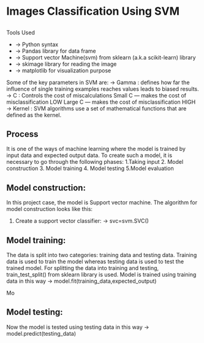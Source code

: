 # Images Classification Using SVM



## 
Tools Used
- → Python syntax
- → Pandas library for data frame
- → Support vector Machine(svm) from sklearn (a.k.a scikit-learn) library
- → skimage library for reading the image
- → matplotlib for visualization purpose

Some of the key parameters in SVM are:
→ Gamma : defines how far the influence of single training examples reaches values leads to biased results.
→ C : Controls the cost of miscalculations
Small C — makes the cost of misclassification LOW
Large C — makes the cost of misclassification HIGH
→ Kernel : SVM algorithms use a set of mathematical functions that are defined as the kernel.




## Process
It is one of the ways of machine learning where the model is trained by input data and expected output data.
To create such a model, it is necessary to go through the following phases:
1.Taking input
2. Model construction
3. Model training
4. Model testing
5.Model evaluation




## Model construction:
In this project case, the model is Support vector machine.
The algorithm for model construction looks like this:
1. Create a support vector classifier:
→ svc=svm.SVC()


## Model training: 
The data is split into two categories: training data and testing data. Training data is used to train the model whereas testing data is used to test the trained model.
For splitting the data into training and testing, train_test_split() from sklearn library is used.
Model is trained using training data in this way
→ model.fit(training_data,expected_output)

Mo
## Model testing: 
Now the model is tested using testing data in this way
→ model.predict(testing_data)
